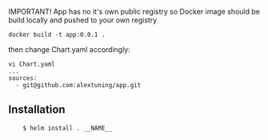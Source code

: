 IMPORTANT! App has no it's own public registry so Docker image should be build locally and pushed to your own registry
```
docker build -t app:0.0.1 .
```

then change Chart.yaml accordingly:

```
vi Chart.yaml
...
sources:
  - git@github.com:alextuning/app.git
```


## Installation

```
    $ helm install . __NAME__
```
